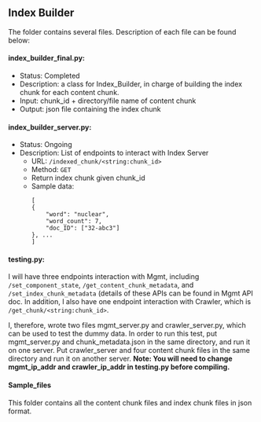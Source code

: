## Index Builder

The folder contains several files. Description of each file can be found below:

#### index\_builder\_final.py: 

- Status: Completed
- Description: a class for Index_Builder, in charge of building the index chunk for each content chunk.
- Input: chunk_id + directory/file name of content chunk
- Output: json file containing the index chunk

#### index\_builder\_server.py:

- Status: Ongoing
- Description: List of endpoints to interact with Index Server
	- URL: `/indexed_chunk/<string:chunk_id>`
	- Method: `GET`
	- Return index chunk given chunk_id
	- Sample data:
		```
		[
		{
			"word": "nuclear", 
			"word_count": 7, 
			"doc_ID": ["32-abc3"]
		}, ...
		]
		```
		
#### testing.py:

I will have three endpoints interaction with Mgmt, including `/set_component_state`, `/get_content_chunk_metadata`, and `/set_index_chunk_metadata` (details of these APIs can be found in Mgmt API doc. In addition, I also have one endpoint interaction with Crawler, which is `/get_chunk/<string:chunk_id>`.

I, therefore, wrote two files mgmt\_server.py and crawler\_server.py, which can be used to test the dummy data. In order to run this test, put mgmt\_server.py and chunk\_metadata.json in the same directory, and run it on one server. Put crawler\_server and four content chunk files in the same directory and run it on another server. **Note: You will need to change mgmt\_ip\_addr and crawler\_ip\_addr in testing.py before compiling.**

#### Sample_files

This folder contains all the content chunk files and index chunk files in json format.

